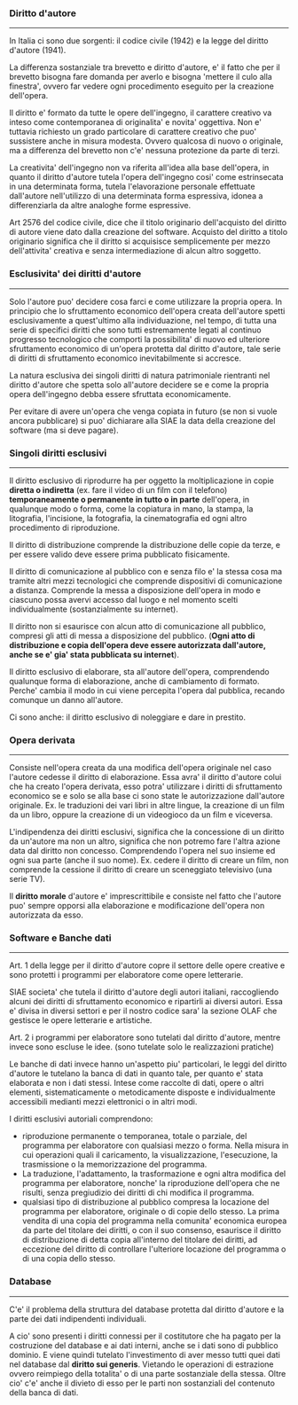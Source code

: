 ### Diritto d'autore
---
In Italia ci sono due sorgenti: il codice civile (1942) e la legge del diritto d'autore (1941).

La differenza sostanziale tra brevetto e diritto d'autore, e' il fatto che per il brevetto bisogna fare domanda per averlo e bisogna 'mettere il culo alla finestra', ovvero far vedere ogni procedimento eseguito per la creazione dell'opera.

Il diritto e' formato da  tutte le opere dell'ingegno, il carattere creativo va inteso come contemporanea di originalita' e novita' oggettiva. Non e' tuttavia richiesto un grado particolare di carattere creativo che puo' sussistere anche in misura modesta. Ovvero qualcosa di nuovo o originale, ma a differenza del brevetto non c'e' nessuna protezione da parte di terzi.

La creativita' dell'ingegno non va riferita all'idea alla base dell'opera, in quanto il diritto d'autore tutela l'opera dell'ingegno cosi' come estrinsecata in una determinata forma, tutela l'elavorazione personale effettuate dall'autore nell'utilizzo di una determinata forma espressiva, idonea a differenziarla da altre analoghe forme espressive.

Art 2576 del codice civile, dice che il titolo originario dell'acquisto del diritto di autore viene dato dalla creazione del software. Acquisto del diritto a titolo originario significa che il diritto si acquisisce semplicemente per mezzo dell'attivita' creativa e senza intermediazione di alcun altro soggetto.
### Esclusivita' dei diritti d'autore
---
Solo l'autore puo' decidere cosa farci e come utilizzare la propria opera. In principio che lo sfruttamento economico dell'opera creata dell'autore spetti esclusivamente a quest'ultimo alla individuazione, nel tempo, di tutta una serie di specifici diritti che sono tutti estremamente legati al continuo progresso tecnologico che comporti la possibilita' di nuovo ed ulteriore sfruttamento economico di un'opera protetta dal diritto d'autore, tale serie di diritti di sfruttamento economico inevitabilmente si accresce.

La natura esclusiva dei singoli diritti di natura patrimoniale rientranti nel diritto d'autore che spetta solo all'autore decidere se e come la propria opera dell'ingegno debba essere sfruttata economicamente.

Per evitare di avere un'opera che venga copiata in futuro (se non si vuole ancora pubblicare) si puo' dichiarare alla SIAE la data della creazione del software (ma si deve pagare).
### Singoli diritti esclusivi
---
Il diritto esclusivo di riprodurre ha per oggetto la moltiplicazione in copie
**diretta o indiretta** (ex. fare il video di un film con il telefono)
**temporaneamente o permanente**
**in tutto o in parte**
dell'opera, in qualunque modo o forma, come la copiatura in mano, la stampa, la litografia, l'incisione, la fotografia, la cinematografia ed ogni altro procedimento di riproduzione.

Il diritto di distribuzione comprende la distribuzione delle copie da terze, e per essere valido deve essere prima pubblicato fisicamente.

Il diritto di comunicazione al pubblico con e senza filo e' la stessa cosa ma tramite altri mezzi tecnologici che comprende dispositivi di comunicazione a distanza. Comprende la messa a disposizione dell'opera in modo e ciascuno possa avervi accesso dal luogo e nel momento scelti individualmente (sostanzialmente su internet).

Il diritto non si esaurisce con alcun atto di comunicazione all pubblico, compresi gli atti di messa a disposizione del pubblico. (**Ogni atto di distribuzione e copia dell'opera deve essere autorizzata dall'autore, anche se e' gia' stata pubblicata su internet**).

Il diritto esclusivo di elaborare, sta all'autore dell'opera, comprendendo qualunque forma di elaborazione, anche di cambiamento di formato. Perche' cambia il modo in cui viene percepita l'opera dal pubblica, recando comunque un danno all'autore.

Ci sono anche: il diritto esclusivo di noleggiare e dare in prestito.
### Opera derivata
---
Consiste nell'opera creata da una modifica dell'opera originale nel caso l'autore cedesse il diritto di elaborazione. Essa avra' il diritto d'autore colui che ha creato l'opera derivata, esso potra' utilizzare i diritti di sfruttamento economico se e solo se alla base ci sono state le autorizzazione dall'autore originale.
Ex. le traduzioni dei vari libri in altre lingue, la creazione di un film da un libro, oppure la creazione di un videogioco da un film e viceversa.

L'indipendenza dei diritti esclusivi, significa che la concessione di un diritto da un'autore ma non un altro, significa che non potremo fare l'altra azione data dal diritto non concesso. Comprendendo l'opera nel suo insieme ed ogni sua parte (anche il suo nome).
Ex. cedere il diritto di creare un film, non comprende la cessione il diritto di creare un sceneggiato televisivo (una serie TV).

Il **diritto morale** d'autore e' imprescrittibile e consiste nel fatto che l'autore puo' sempre opporsi alla elaborazione e modificazione dell'opera non autorizzata da esso.
### Software e Banche dati
---
Art. 1 della legge per il diritto d'autore copre il settore delle opere creative e sono protetti i programmi per elaboratore come opere letterarie.

SIAE societa' che tutela il diritto d'autore degli autori italiani, raccogliendo alcuni dei diritti di sfruttamento economico e ripartirli ai diversi autori. Essa e' divisa in diversi settori e per il nostro codice sara' la sezione OLAF che gestisce le opere letterarie e artistiche.

Art. 2 i programmi per elaboratore sono tutelati dal diritto d'autore, mentre invece sono escluse le idee. (sono tutelate solo le realizzazioni pratiche)

Le banche di dati invece hanno un'aspetto piu' particolari, le leggi del diritto d'autore le tutelano la banca di dati in quanto tale, per quanto e' stata elaborata e non i dati stessi. Intese come raccolte di dati, opere o altri elementi, sistematicamente o metodicamente disposte e individualmente accessibili medianti mezzi elettronici o in altri modi.

I diritti esclusivi autoriali comprendono: 
- riproduzione permanente o temporanea, totale o parziale, del programma per elaboratore con qualsiasi mezzo o forma. Nella misura in cui operazioni quali il caricamento, la visualizzazione, l'esecuzione, la trasmissione o la memorizzazione del programma.
- La traduzione, l'adattamento, la trasformazione e ogni altra modifica del programma per elaboratore, nonche' la riproduzione dell'opera che ne risulti, senza pregiudizio dei diritti di chi modifica il programma.
- qualsiasi tipo di distribuzione al pubblico compresa la locazione del programma per elaboratore, originale o di copie dello stesso. La prima vendita di una copia del programma nella comunita' economica europea da parte del titolare dei diritti, o con il suo consenso, esaurisce il diritto di distribuzione di detta copia all'interno del titolare dei diritti, ad eccezione del diritto di controllare l'ulteriore locazione del programma o di una copia dello stesso.
### Database
---
C'e' il problema della struttura del database protetta dal diritto d'autore e la parte dei dati indipendenti individuali.

A cio' sono presenti i diritti connessi per il costitutore che ha pagato per la costruzione del database e ai dati interni, anche se i dati sono di pubblico dominio. E viene quindi tutelato l'investimento di aver messo tutti quei dati nel database dal **diritto sui generis**. Vietando le operazioni di estrazione ovvero reimpiego della totalita' o di una parte sostanziale della stessa. Oltre cio' c'e' anche il divieto di esso per le parti non sostanziali del contenuto della banca di dati.